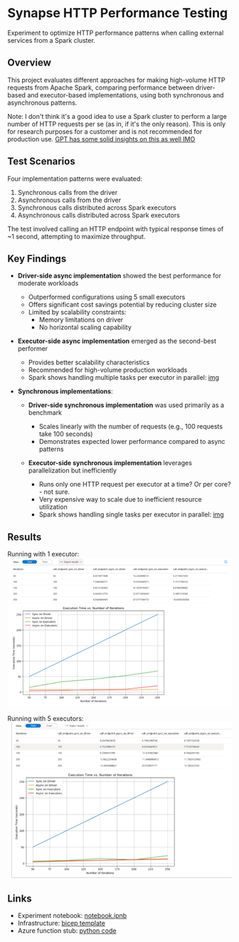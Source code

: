 # Synapse HTTP Performance Testing

Experiment to optimize HTTP performance patterns when calling external services from a Spark cluster.

## Overview

This project evaluates different approaches for making high-volume HTTP requests from Apache Spark, comparing performance between driver-based and executor-based implementations, using both synchronous and asynchronous patterns.

Note: I don't think it's a good idea to use a Spark cluster to perform a large number of HTTP requests per se (as in, if it's the only reason). This is only for research purposes for a customer and is not recommended for production use.
[GPT has some solid insights on this as well IMO](https://chatgpt.com/share/6757535e-8874-800f-9e38-b1eb32b6499e)

## Test Scenarios

Four implementation patterns were evaluated:
1. Synchronous calls from the driver
2. Asynchronous calls from the driver
3. Synchronous calls distributed across Spark executors
4. Asynchronous calls distributed across Spark executors

The test involved calling an HTTP endpoint with typical response times of ~1 second, attempting to maximize throughput.

## Key Findings

- **Driver-side async implementation** showed the best performance for moderate workloads
  - Outperformed configurations using 5 small executors
  - Offers significant cost savings potential by reducing cluster size
  - Limited by scalability constraints:
    - Memory limitations on driver
    - No horizontal scaling capability

- **Executor-side async implementation** emerged as the second-best performer
  - Provides better scalability characteristics
  - Recommended for high-volume production workloads
  - Spark shows handling multiple tasks per executor in parallel: [img](assets/distributed%20-%20async.png)

- **Synchronous implementations**:
  - **Driver-side synchronous implementation** was used primarily as a benchmark
    - Scales linearly with the number of requests (e.g., 100 requests take 100 seconds)
    - Demonstrates expected lower performance compared to async patterns

  - **Executor-side synchronous implementation** leverages parallelization but inefficiently
    - Runs only one HTTP request per executor at a time? Or per core? - not sure.
    - Very expensive way to scale due to inefficient resource utilization
    - Spark shows handling single tasks per executor in parallel: [img](assets/distributed%20-%20sync.png)

## Results

Running with 1 executor:
![Benchmark Results](assets/benchmark_1_executor.png)

Running with 5 executors:
![Benchmark Results](assets/benchmark_5_executors.png)


## Links

- Experiment notebook: [notebook.ipnb](src/notebooks/notebook.ipynb)
- Infrastructure: [bicep template](src/infra/main.bicep)
- Azure function stub: [python code](src/func/function_app.py)
